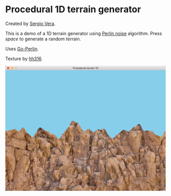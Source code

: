 # Procedural 1D terrain generator

Created by [Sergio Vera](https://github.com/svera).

This is a demo of a 1D terrain generator using [Perlin noise](https://en.wikipedia.org/wiki/Perlin_noise) algorithm.
Press *space* to generate a random terrain.

Uses [Go-Perlin](https://github.com/aquilax/go-perlin).

Texture by [hh316](https://hhh316.deviantart.com/art/Seamless-stone-cliff-face-mountain-texture-377076626).

![](result.png)
